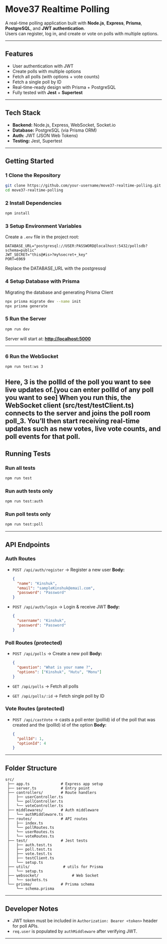 
# Move37 Realtime Polling

A real-time polling application built with **Node.js**, **Express**, **Prisma**, **PostgreSQL**, and **JWT authentication**.  
Users can register, log in, and create or vote on polls with multiple options.  

---

## Features
- User authentication with JWT
- Create polls with multiple options
- Fetch all polls (with options + vote counts)
- Fetch a single poll by ID
- Real-time-ready design with Prisma + PostgreSQL
- Fully tested with **Jest** + **Supertest**

---

## Tech Stack
- **Backend:** Node.js, Express, WebSocket, Socket.io
- **Database:** PostgreSQL (via Prisma ORM)
- **Auth:** JWT (JSON Web Tokens)
- **Testing:** Jest, Supertest

---

## Getting Started

### 1 Clone the Repository
```bash
git clone https://github.com/your-username/move37-realtime-polling.git
cd move37-realtime-polling
````

### 2 Install Dependencies

```bash
npm install
```

### 3 Setup Environment Variables

Create a `.env` file in the project root:

```env
DATABASE_URL="postgresql://USER:PASSWORD@localhost:5432/pollsdb?schema=public"
JWT_SECRET="this@#is>?my%secret+_key"
PORT=6969
```

Replace the DATABASE_URL with the postgressql 
### 4 Setup Database with Prisma

Migrating the database and generating Prisma Client
```bash
npx prisma migrate dev --name init
npx prisma generate
```

### 5 Run the Server

```bash
npm run dev
```

Server will start at: **[http://localhost:5000](http://localhost:6969)**

---
### 6 Run the WebSocket

```bash
npm run test:ws 3
```
Here, 3 is the pollId of the poll you want to see live updates of.[you can enter pollId of any poll you want to see]
When you run this, the WebSocket client (src/test/testClient.ts) connects to the server and joins the poll room poll_3.
You’ll then start receiving real-time updates such as new votes, live vote counts, and poll events for that poll.
---

## Running Tests

### Run **all tests**

```bash
npm run test
```

### Run **auth tests only**

```bash
npm run test:auth
```

### Run **poll tests only**

```bash
npm run test:poll
```

---

## API Endpoints

### Auth Routes

* `POST /api/auth/register` → Register a new user
  **Body:**

  ```json
  {
    "name": "Kinshuk",
    "email": "sampleKinshuk@email.com",
    "password": "Password"
  }

* `POST /api/auth/login` → Login & receive JWT
  **Body:**

  ```json
  {
    "username": "Kinshuk",
    "password": "Password"
  }

### Poll Routes (protected)

* `POST /api/polls` → Create a new poll
  **Body:**

  ```json
  {
    "question": "What is your name ?",
    "options": ["Kinshuk", "Hutu", "Monu"]
  }
  ```
* `GET /api/polls` → Fetch all polls
* `GET /api/polls/:id` → Fetch single poll by ID
### Vote Routes (protected)

* `POST /api/castVote` → casts a poll
 enter (pollId) id of the poll that was created  and the (pollId) id of the option
  **Body:**
  ```json
  {
    "pollId": 1,
    "optionId": 4
  }
  ```

---

## Folder Structure

```
src/
 ├── app.ts              # Express app setup
 ├── server.ts           # Entry point
 ├── controllers/        # Route handlers
 │   ├── userController.ts
 │   └── pollController.ts
 │   └── voteController.ts
 ├── middlewares/        # Auth middleware
 │   └── authMiddleware.ts
 ├── routes/             # API routes
 │   ├── index.ts
 │   └── pollRoutes.ts
 │   └── userRoutes.ts
 │   └── voteRoutes.ts
 ├── test/               # Jest tests
 │   ├── auth.test.ts
 │   ├── poll.test.ts
 │   ├── vote.test.ts
 │   ├── testClient.ts
 │   └── setup.ts
 ├── utils/               # utils for Prisma
 │   └── setup.ts
 ├── websocket/               # Web Socket
 │   └── sockets.ts
 └── prisma/             # Prisma schema
     └── schema.prisma
```

---

## Developer Notes

* JWT token must be included in `Authorization: Bearer <token>` header for poll APIs.
* `req.user` is populated by `authMiddleware` after verifying JWT.

---

